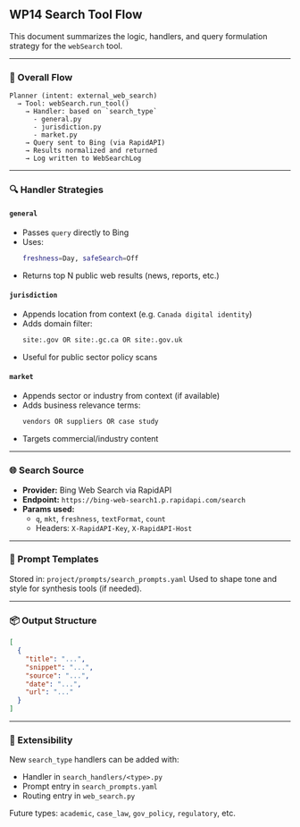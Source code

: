 ## WP14 Search Tool Flow

This document summarizes the logic, handlers, and query formulation strategy for the `webSearch` tool.

---

### 🔁 Overall Flow
```
Planner (intent: external_web_search)
  → Tool: webSearch.run_tool()
    → Handler: based on `search_type`
      - general.py
      - jurisdiction.py
      - market.py
    → Query sent to Bing (via RapidAPI)
    → Results normalized and returned
    → Log written to WebSearchLog
```

---

### 🔍 Handler Strategies

#### `general`
- Passes `query` directly to Bing
- Uses:
  ```bash
  freshness=Day, safeSearch=Off
  ```
- Returns top N public web results (news, reports, etc.)

#### `jurisdiction`
- Appends location from context (e.g. `Canada digital identity`)
- Adds domain filter:
  ```bash
  site:.gov OR site:.gc.ca OR site:.gov.uk
  ```
- Useful for public sector policy scans

#### `market`
- Appends sector or industry from context (if available)
- Adds business relevance terms:
  ```bash
  vendors OR suppliers OR case study
  ```
- Targets commercial/industry content

---

### 🌐 Search Source
- **Provider:** Bing Web Search via RapidAPI
- **Endpoint:** `https://bing-web-search1.p.rapidapi.com/search`
- **Params used:**
  - `q`, `mkt`, `freshness`, `textFormat`, `count`
  - Headers: `X-RapidAPI-Key`, `X-RapidAPI-Host`

---

### 📄 Prompt Templates
Stored in: `project/prompts/search_prompts.yaml`
Used to shape tone and style for synthesis tools (if needed).

---

### 📦 Output Structure
```json
[
  {
    "title": "...",
    "snippet": "...",
    "source": "...",
    "date": "...",
    "url": "..."
  }
]
```

---

### 🧪 Extensibility
New `search_type` handlers can be added with:
- Handler in `search_handlers/<type>.py`
- Prompt entry in `search_prompts.yaml`
- Routing entry in `web_search.py`

Future types: `academic`, `case_law`, `gov_policy`, `regulatory`, etc.
